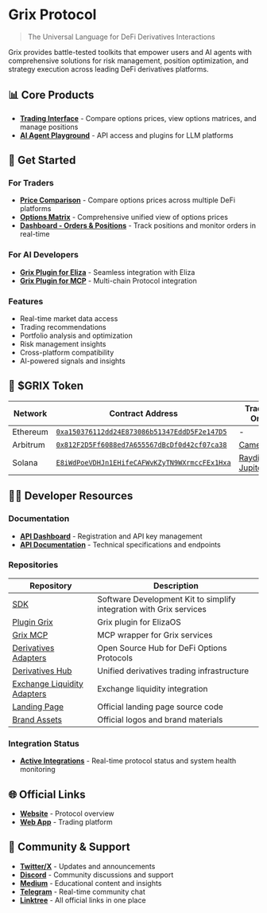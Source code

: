 # Grix Protocol

> The Universal Language for DeFi Derivatives Interactions

Grix provides battle-tested toolkits that empower users and AI agents with comprehensive solutions for risk management, position optimization, and strategy execution across leading DeFi derivatives platforms.

## 📊 Core Products

- **[Trading Interface](https://app.grix.finance)** - Compare options prices, view options matrices, and manage positions
- **[AI Agent Playground](https://app.grix.finance/calypso/lobby)** - API access and plugins for LLM platforms

## 🚀 Get Started

### For Traders

- [**Price Comparison**](https://app.grix.finance/trade?positionType=long&asset=BTC&optionType=call&tradeType=vanilla) - Compare options prices across multiple DeFi platforms
- [**Options Matrix**](https://app.grix.finance/optionsMatrix?asset=BTC&optionType=call) - Comprehensive unified view of options prices
- [**Dashboard - Orders & Positions**](https://app.grix.finance/portfolio?ordersTableType=LiveOrders) - Track positions and monitor orders in real-time

### For AI Developers

- [**Grix Plugin for Eliza**](https://github.com/grixprotocol/plugin-grix) - Seamless integration with Eliza
- [**Grix Plugin for MCP**](https://github.com/grixprotocol/grix_mcp) - Multi-chain Protocol integration

### Features

- Real-time market data access
- Trading recommendations
- Portfolio analysis and optimization
- Risk management insights
- Cross-platform compatibility
- AI-powered signals and insights

## 💎 $GRIX Token

| Network | Contract Address | Trade On |
|---------|------------------|----------|
| Ethereum | [`0xa150376112dd24E873086b51347EddD5F2e147D5`](https://etherscan.io/token/0xa150376112dd24E873086b51347EddD5F2e147D5) | - |
| Arbitrum | [`0x812F2D5Ff6088ed7A655567dBcDf0d42cf07ca38`](https://arbiscan.io/token/0x812F2D5Ff6088ed7A655567dBcDf0d42cf07ca38) | [Camelot](https://app.camelot.exchange/?token2=0x812F2D5Ff6088ed7A655567dBcDf0d42cf07ca38&swap=v2) |
| Solana | [`E8iWdPoeVDHJn1EHifeCAFWvKZyTN9WXrmccFEx1Hxa`](https://solscan.io/token/E8iWdPoeVDHJn1EHifeCAFWvKZyTN9WXrmccFEx1Hxa) | [Raydium](https://raydium.io/swap/?outputMint=E8iWdPoeVDHJn1EHifeCAFWvKZyTN9WXrmccFEx1Hxa&inputMint=sol), [Jupiter](https://jup.ag/swap/SOL-E8iWdPoeVDHJn1EHifeCAFWvKZyTN9WXrmccFEx1Hxa) |

## 👨‍💻 Developer Resources

### Documentation

- [**API Dashboard**](https://app.grix.finance/api) - Registration and API key management
- [**API Documentation**](https://grix.apidocumentation.com) - Technical specifications and endpoints

### Repositories

| Repository | Description |
|------------|-------------|
| [SDK](https://github.com/grixprotocol/sdk) | Software Development Kit to simplify integration with Grix services |
| [Plugin Grix](https://github.com/grixprotocol/plugin-grix) | Grix plugin for ElizaOS |
| [Grix MCP](https://github.com/grixprotocol/grix-mcp) | MCP wrapper for Grix services |
| [Derivatives Adapters](https://github.com/grixprotocol/derivatives-adapters) | Open Source Hub for DeFi Options Protocols |
| [Derivatives Hub](https://github.com/grixprotocol/grix-derivatives-hub) | Unified derivatives trading infrastructure |
| [Exchange Liquidity Adapters](https://github.com/grixprotocol/exchange-liquidity-adapters) | Exchange liquidity integration |
| [Landing Page](https://github.com/grixprotocol/landing-page) | Official landing page source code |
| [Brand Assets](https://github.com/grixprotocol/brand-assets) | Official logos and brand materials |

### Integration Status

- [**Active Integrations**](https://app.grix.finance/status) - Real-time protocol status and system health monitoring

## 🌐 Official Links

- [**Website**](https://grix.finance) - Protocol overview
- [**Web App**](https://app.grix.finance) - Trading platform

## 🤝 Community & Support

- [**Twitter/X**](https://x.com/GrixFinance) - Updates and announcements
- [**Discord**](https://t.co/YPGAhKlcUV) - Community discussions and support
- [**Medium**](https://medium.com/@grixfinance) - Educational content and insights
- [**Telegram**](https://t.me/grixfinance) - Real-time community chat
- [**Linktree**](https://linktr.ee/grixfinance) - All official links in one place
